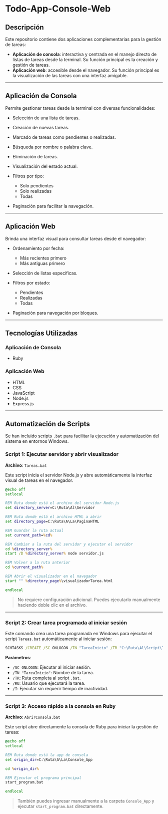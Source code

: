 # Todo-App-Console-Web

## Descripción

Este repositorio contiene dos aplicaciones complementarias para la gestión de tareas:

* **Aplicación de consola**: interactiva y centrada en el manejo directo de listas de tareas desde la terminal. Su función principal es la creación y gestión de tareas.
* **Aplicación web**: accesible desde el navegador. Su función principal es la visualización de las tareas con una interfaz amigable.

---

## Aplicación de Consola

Permite gestionar tareas desde la terminal con diversas funcionalidades:

* Selección de una lista de tareas.
* Creación de nuevas tareas.
* Marcado de tareas como pendientes o realizadas.
* Búsqueda por nombre o palabra clave.
* Eliminación de tareas.
* Visualización del estado actual.
* Filtros por tipo:

  * Solo pendientes
  * Solo realizadas
  * Todas
* Paginación para facilitar la navegación.

---

## Aplicación Web

Brinda una interfaz visual para consultar tareas desde el navegador:

* Ordenamiento por fecha:

  * Más recientes primero
  * Más antiguas primero
* Selección de listas específicas.
* Filtros por estado:

  * Pendientes
  * Realizadas
  * Todas
* Paginación para navegación por bloques.

---

## Tecnologías Utilizadas

### Aplicación de Consola

* Ruby

### Aplicación Web

* HTML
* CSS
* JavaScript
* Node.js
* Express.js

---

## Automatización de Scripts

Se han incluido scripts `.bat` para facilitar la ejecución y automatización del sistema en entornos Windows.

### Script 1: Ejecutar servidor y abrir visualizador

**Archivo**: `Tareas.bat`

Este script inicia el servidor Node.js y abre automáticamente la interfaz visual de tareas en el navegador.

```bat
@echo off
setlocal

REM Ruta donde está el archivo del servidor Node.js
set directory_server=C:\Ruta\Al\Servidor

REM Ruta donde está el archivo HTML a abrir
set directory_page=C:\Ruta\A\La\PaginaHTML

REM Guardar la ruta actual
set current_path=%cd%

REM Cambiar a la ruta del servidor y ejecutar el servidor
cd %directory_server%
start /D %directory_server% node servidor.js

REM Volver a la ruta anterior
cd %current_path%

REM Abrir el visualizador en el navegador
start "" %directory_page%\visualizadorTarea.html

endlocal
```

> No requiere configuración adicional. Puedes ejecutarlo manualmente haciendo doble clic en el archivo.

---

### Script 2: Crear tarea programada al iniciar sesión

Este comando crea una tarea programada en Windows para ejecutar el script `Tareas.bat` automáticamente al iniciar sesión:

```cmd
SCHTASKS /CREATE /SC ONLOGON /TN "TareaInicio" /TR "C:\Ruta\Al\Script\Tareas.bat" /RU "<NOMBRE_USUARIO>" /I
```

**Parámetros**:

* `/SC ONLOGON`: Ejecutar al iniciar sesión.
* `/TN "TareaInicio"`: Nombre de la tarea.
* `/TR`: Ruta completa al script `.bat`.
* `/RU`: Usuario que ejecutará la tarea.
* `/I`: Ejecutar sin requerir tiempo de inactividad.

---

### Script 3: Acceso rápido a la consola en Ruby

**Archivo**: `AbrirConsola.bat`

Este script abre directamente la consola de Ruby para iniciar la gestión de tareas:

```bat
@echo off
setlocal

REM Ruta donde está la app de consola
set origin_dir=C:\Ruta\A\La\Console_App

cd %origin_dir%

REM Ejecutar el programa principal
start_program.bat

endlocal
```

> También puedes ingresar manualmente a la carpeta `Console_App` y ejecutar `start_program.bat` directamente.

